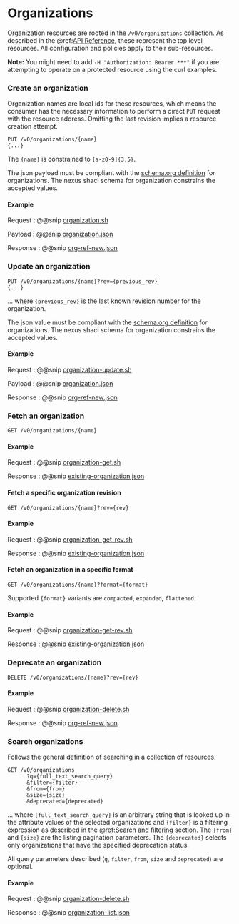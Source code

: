 # Organizations

Organization resources are rooted in the `/v0/organizations` collection.  As described in the
@ref:[API Reference](index.md), these represent the top level resources.  All configuration and policies apply to their
sub-resources.

**Note:** You might need to add `-H "Authorization: Bearer ***"` if you are attempting to operate on a protected resource using the curl examples.

### Create an organization

Organization names are local ids for these resources, which means the consumer has the necessary information to perform
a direct `PUT` request with the resource address.  Omitting the last revision implies a resource creation attempt.

```
PUT /v0/organizations/{name}
{...}
```

The `{name}` is constrained to `[a-z0-9]{3,5}`.

The json payload must be compliant with the [schema.org definition](http://schema.org/Organization) for organizations.
The nexus shacl schema for organization constrains the accepted values.

[//]: # (TODO: embed the nexus shacl schema for organization)

#### Example
Request
:   @@snip [organization.sh](../assets/api-reference/organizations/organization.sh)

Payload
:   @@snip [organization.json](../assets/api-reference/organizations/organization.json)

Response
:   @@snip [org-ref-new.json](../assets/api-reference/organizations/org-ref-new.json)

### Update an organization

```
PUT /v0/organizations/{name}?rev={previous_rev}
{...}
```
... where `{previous_rev}` is the last known revision number for the organization.

The json value must be compliant with the [schema.org definition](http://schema.org/Organization) for organizations.
The nexus shacl schema for organization constrains the accepted values.

[//]: # (TODO: link to embedded organization shacl schema)

#### Example

Request
:   @@snip [organization-update.sh](../assets/api-reference/organizations/organization-update.sh)

Payload
:   @@snip [organization.json](../assets/api-reference/organizations/organization.json)

Response
:   @@snip [org-ref-new.json](../assets/api-reference/organizations/org-ref.json)

### Fetch an organization

```
GET /v0/organizations/{name}
```
#### Example

Request
:   @@snip [organization-get.sh](../assets/api-reference/organizations/organization-get.sh)

Response
:   @@snip [existing-organization.json](../assets/api-reference/organizations/existing-organization.json)

#### Fetch a specific organization revision

```
GET /v0/organizations/{name}?rev={rev}
```
#### Example

Request
:   @@snip [organization-get-rev.sh](../assets/api-reference/organizations/organization-get-rev.sh)

Response
:   @@snip [existing-organization.json](../assets/api-reference/organizations/existing-organization.json)

#### Fetch an organization in a specific format

```
GET /v0/organizations/{name}?format={format}
```

Supported `{format}` variants are `compacted`, `expanded`, `flattened`.

#### Example

Request
:   @@snip [organization-get-rev.sh](../assets/api-reference/organizations/organization-get-format.sh)

Response
:   @@snip [existing-organization.json](../assets/api-reference/organizations/existing-organization-expanded.json)

### Deprecate an organization

```
DELETE /v0/organizations/{name}?rev={rev}
```

#### Example

Request
:   @@snip [organization-delete.sh](../assets/api-reference/organizations/organization-delete.sh)

Response
:   @@snip [org-ref-new.json](../assets/api-reference/organizations/org-ref-delete.json)

### Search organizations

Follows the general definition of searching in a collection of resources.

```
GET /v0/organizations
      ?q={full_text_search_query}
      &filter={filter}
      &from={from}
      &size={size}
      &deprecated={deprecated}
```
... where `{full_text_search_query}` is an arbitrary string that is looked up in the attribute values of the selected
organizations and `{filter}` is a filtering expression as described in the
@ref:[Search and filtering](operating-on-resources.md#search-and-filtering) section.  The `{from}` and `{size}` are
the listing pagination parameters.  The `{deprecated}` selects only organizations that have the specified deprecation
status.

All query parameters described (`q`, `filter`, `from`, `size` and `deprecated`) are optional.

#### Example

Request
:   @@snip [organization-delete.sh](../assets/api-reference/organizations/organization-list.sh)

Response
:   @@snip [organization-list.json](../assets/api-reference/organizations/organization-list.json)
